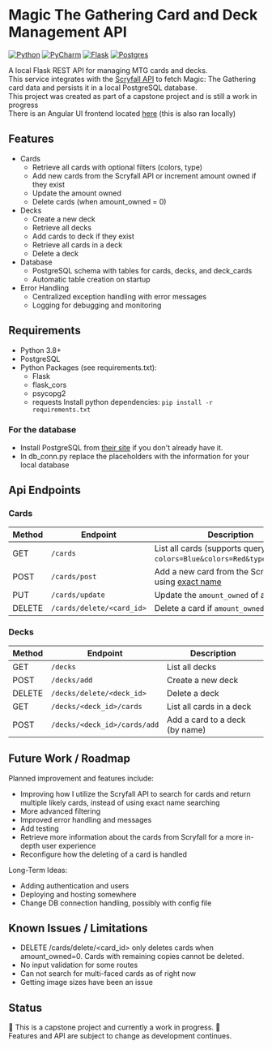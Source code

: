 
# Magic The Gathering Card and Deck Management API
[![Python](https://img.shields.io/badge/Python-3776AB?logo=python&logoColor=fff)](#)
[![PyCharm](https://img.shields.io/badge/PyCharm-000?logo=pycharm&logoColor=fff)](#)
[![Flask](https://img.shields.io/badge/Flask-000?logo=flask&logoColor=fff)](#)
[![Postgres](https://img.shields.io/badge/Postgres-%23316192.svg?logo=postgresql&logoColor=white)](#)

A local Flask REST API for managing MTG cards and decks.   
This service integrates with the [Scryfall API](https://scryfall.com/docs/api) to fetch Magic: The Gathering card data and persists it in a local PostgreSQL database.   
This project was created as part of a capstone project and is still a work in progress   
There is an Angular UI frontend located [here](https://github.com/EricBrown589/NCLab-Python-Capstone-Frontend) (this is also ran locally)


## Features

* Cards
    * Retrieve all cards with optional filters (colors, type)
    * Add new cards from the Scryfall API or increment amount owned if they exist
    * Update the amount owned
    * Delete cards (when amount_owned = 0)
* Decks
    * Create a new deck
    * Retrieve all decks
    * Add cards to deck if they exist
    * Retrieve all cards in a deck
    * Delete a deck
* Database
    * PostgreSQL schema with tables for cards, decks, and deck_cards
    * Automatic table creation on startup
* Error Handling
    * Centralized exception handling with error messages
    * Logging for debugging and monitoring



## Requirements
* Python 3.8+
* PostgreSQL
* Python Packages (see requirements.txt):
    * Flask
    * flask_cors
    * psycopg2
    * requests
Install python dependencies: `pip install -r requirements.txt`

### For the database
* Install PostgreSQL from [their site](https://www.postgresql.org/download/) if you don't already have it.
* In db_conn.py replace the placeholders with the information for your local database
##  Api Endpoints

### Cards
| Method | Endpoint                  | Description                                                                 |
|--------|---------------------------|-----------------------------------------------------------------------------|
| GET    | `/cards`                  | List all cards (supports query params: `?colors=Blue&colors=Red&type=Creature`) |
| POST   | `/cards/post`             | Add a new card from the Scryfall API using [exact name](https://scryfall.com/docs/api/cards/named) |
| PUT    | `/cards/update`           | Update the `amount_owned` of a card                                         |
| DELETE | `/cards/delete/<card_id>` | Delete a card if `amount_owned = 0`                                         |

### Decks
| Method | Endpoint                          | Description                              |
|--------|-----------------------------------|------------------------------------------|
| GET    | `/decks`                          | List all decks                           |
| POST   | `/decks/add`                      | Create a new deck                        |
| DELETE | `/decks/delete/<deck_id>`         | Delete a deck                            |
| GET    | `/decks/<deck_id>/cards`          | List all cards in a deck                 |
| POST   | `/decks/<deck_id>/cards/add`      | Add a card to a deck (by name)           |

## Future Work / Roadmap
Planned improvement and features include:

* Improving how I utilize the Scryfall API to search for cards and return multiple likely cards, instead of using exact name searching
* More advanced filtering
* Improved error handling and messages
* Add testing
* Retrieve more information about the cards from Scryfall for a more in-depth user experience
* Reconfigure how the deleting of a card is handled

Long-Term Ideas:

* Adding authentication and users
* Deploying and hosting somewhere
* Change DB connection handling, possibly with config file 

## Known Issues / Limitations
* DELETE /cards/delete/<card_id> only deletes cards when amount_owned=0. Cards with remaining copies cannot be deleted.
* No input validation for some routes
* Can not search for multi-faced cards as of right now
* Getting image sizes have been an issue

## Status

🚧 This is a capstone project and currently a work in progress. 🚧  
Features and API are subject to change as development continues.

